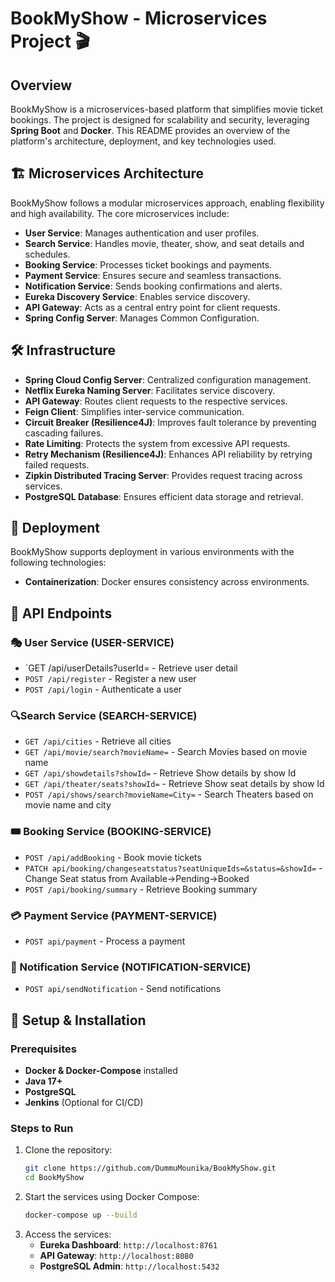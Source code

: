 # BookMyShow - Microservices Project 🎬

## Overview  
BookMyShow is a microservices-based platform that simplifies movie ticket bookings. The project is designed for scalability and security, leveraging **Spring Boot** and **Docker**. This README provides an overview of the platform's architecture, deployment, and key technologies used.

## 🏗️ Microservices Architecture
BookMyShow follows a modular microservices approach, enabling flexibility and high availability. The core microservices include:

- **User Service**: Manages authentication and user profiles.
- **Search Service**: Handles movie, theater, show, and  seat details and schedules.
- **Booking Service**: Processes ticket bookings and payments.
- **Payment Service**: Ensures secure and seamless transactions.
- **Notification Service**: Sends booking confirmations and alerts.
- **Eureka Discovery Service**: Enables service discovery.
- **API Gateway**: Acts as a central entry point for client requests.
- **Spring Config Server**: Manages Common Configuration.

## 🛠️ Infrastructure
- **Spring Cloud Config Server**: Centralized configuration management.
- **Netflix Eureka Naming Server**: Facilitates service discovery.
- **API Gateway**: Routes client requests to the respective services.
- **Feign Client**: Simplifies inter-service communication.
- **Circuit Breaker (Resilience4J)**: Improves fault tolerance by preventing cascading failures.
- **Rate Limiting**: Protects the system from excessive API requests.
- **Retry Mechanism (Resilience4J)**: Enhances API reliability by retrying failed requests.
- **Zipkin Distributed Tracing Server**: Provides request tracing across services.
- **PostgreSQL Database**: Ensures efficient data storage and retrieval.

## 🚀 Deployment
BookMyShow supports deployment in various environments with the following technologies:

- **Containerization**: Docker ensures consistency across environments.

## 📌 API Endpoints
### 🎭 User Service (USER-SERVICE)
- `GET /api/userDetails?userId= - Retrieve user detail
- `POST /api/register` - Register a new user
- `POST /api/login` - Authenticate a user

### 🔍Search Service (SEARCH-SERVICE)
- `GET /api/cities` - Retrieve all cities
- `GET /api/movie/search?movieName=` - Search Movies based on movie name
- `GET /api/showdetails?showId=` - Retrieve Show details by show Id
- `GET /api/theater/seats?showId=` - Retrieve Show seat details by show Id
- `POST /api/shows/search?movieName=City=` - Search Theaters based on movie name and city

### 🎟️ Booking Service (BOOKING-SERVICE)
- `POST /api/addBooking` - Book movie tickets
- `PATCH api/booking/changeseatstatus?seatUniqueIds=&status=&showId=` - Change Seat status from Available->Pending->Booked
- `POST /api/booking/summary` - Retrieve Booking summary

### 💳 Payment Service (PAYMENT-SERVICE)
- `POST api/payment` - Process a payment

### 🔔 Notification Service (NOTIFICATION-SERVICE)
- `POST api/sendNotification` - Send notifications

## 🎯 Setup & Installation
### Prerequisites
- **Docker & Docker-Compose** installed
- **Java 17+**
- **PostgreSQL**
- **Jenkins** (Optional for CI/CD)

### Steps to Run
1. Clone the repository:
   ```bash
   git clone https://github.com/DummuMounika/BookMyShow.git
   cd BookMyShow
   ```
2. Start the services using Docker Compose:
   ```bash
   docker-compose up --build
   ```
3. Access the services:
   - **Eureka Dashboard**: `http://localhost:8761`
   - **API Gateway**: `http://localhost:8080`
   - **PostgreSQL Admin**: `http://localhost:5432`


